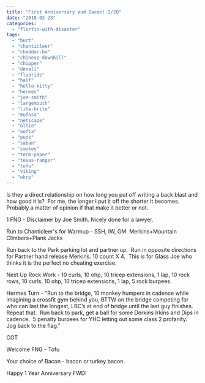 ```yaml
---
title: "First Anniversary and Bacon! 2/20"
date: "2018-02-23"
categories: 
  - "flirtin-with-disaster"
tags: 
  - "burt"
  - "chanticleer"
  - "cheddar-bo"
  - "chinese-downhill"
  - "chipper"
  - "denali"
  - "fluoride"
  - "half"
  - "hello-kitty"
  - "hermes"
  - "joe-smith"
  - "largemouth"
  - "lite-brite"
  - "mufasa"
  - "netscape"
  - "ollie"
  - "oofta"
  - "puck"
  - "saban"
  - "smokey"
  - "term-paper"
  - "texas-ranger"
  - "tofu"
  - "viking"
  - "wkrp"
---
```


Is they a direct relationship on how long you put off writing a back blast and how good it is?  For me, the longer I put it off the shorter it becomes. Probably a matter of opinion if that make it better or not.

1 FNG - Disclaimer by Joe Smith. Nicely done for a lawyer.

Run to Chanticleer's for Warmup - SSH, IW, GM. Merkins+Mountain Climbers+Plank Jacks

Run back to the Park parking lot and partner up.  Run in opposite directions for Partner hand release Merkins. 10 count X 4.  This is for Glass Joe who thinks it is the perfect no cheating exercise.

Next Up Rock Work - 10 curls, 10 ohp, 10 tricep extensions, 1 lap, 10 rock rows, 10 curls, 10 ohp, 10 tricep extensions, 1 lap, 5 rock burpees.

Hermes Turn - "Run to the bridge, 10 monkey humpers in cadence while imagining a crossfit gym behind you, BTTW on the bridge competing for who can last the longest, LBC’s at end of bridge until the last guy finishes.  Repeat that.  Run back to park, get a ball for some Derkins Irkins and Dips in cadence.  5 penalty burpees for YHC letting out some class 2 profanity.  Jog back to the flag."

COT

Welcome FNG - Tofu

Your choice of Bacon - bacon or turkey bacon.

Happy 1 Year Anniversary FWD!

